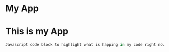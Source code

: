 My App
======
# This is my App

````javascript
Javascript code block to highlight what is happing in my code right now.